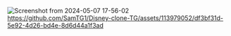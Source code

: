 ![Screenshot from 2024-05-07 17-56-02](https://github.com/SamTG1/Disney-clone-TG/assets/113979052/df3bf31d-5e92-4d26-bd4e-8d6d44a1f3ad)
https://github.com/SamTG1/Disney-clone-TG/assets/113979052/df3bf31d-5e92-4d26-bd4e-8d6d44a1f3ad

